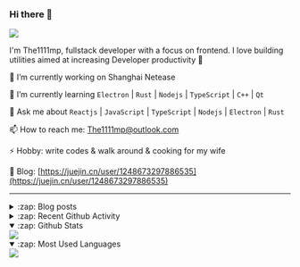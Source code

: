### Hi there 👋

![](https://komarev.com/ghpvc/?username=1111mp&color=green)

I'm The1111mp, fullstack developer with a focus on frontend. I love building utilities aimed at increasing Developer productivity 🙌

🔭 I’m currently working on Shanghai Netease

🌱 I’m currently learning `Electron` | `Rust` | `Nodejs` | `TypeScript` | `C++` | `Qt`

💬 Ask me about `Reactjs` | `JavaScript` | `TypeScript` | `Nodejs` | `Electron` | `Rust`

📫 How to reach me: <a href="mailto:The1111mp@outlook.com">The1111mp@outlook.com</a>

⚡ Hobby: write codes & walk around & cooking for my wife

📖 Blog: [https://juejin.cn/user/1248673297886535](https://juejin.cn/user/1248673297886535)

***

<details>
  <summary>:zap: Blog posts</summary>

  - [这里有从零开始构建现代化前端UI组件库所需要的一切](https://juejin.cn/post/7324011329883045915)
  - [使用 nvm-desktop 轻松安装和管理多个 node 版本](https://juejin.cn/post/7267791228872179727)
  - [Electron 中集成 SQLite3 数据库的最佳实践](https://juejin.cn/post/7202807471881306172)
  - [从0开发IM，单聊群聊在线离线消息以及消息的已读未读功能](https://juejin.cn/post/7202583557751865401)
  - [Electron（网页）中实现接近微信消息发送体验的消息输入框及界面](https://juejin.cn/post/7252505446396575781)
  - [Qt中基于QWebEngineView和QWebChannel实现与web的交互](https://juejin.cn/post/7238423148555501629)
</details>

<details>
  <summary>:zap: Recent Github Activity</summary>

  <!--START_SECTION:activity-->
1. 🗣 Commented on [#148](https://github.com/1111mp/nvm-desktop/issues/148#issuecomment-2558046925) in [1111mp/nvm-desktop](https://github.com/1111mp/nvm-desktop)
2. 🔒 Closed issue [#148](https://github.com/1111mp/nvm-desktop/issues/148) in [1111mp/nvm-desktop](https://github.com/1111mp/nvm-desktop)
3. 🗣 Commented on [#148](https://github.com/1111mp/nvm-desktop/issues/148#issuecomment-2543560418) in [1111mp/nvm-desktop](https://github.com/1111mp/nvm-desktop)
4. ❗ Opened issue [#46225](https://github.com/DigitalPlatDev/FreeDomain/issues/46225) in [DigitalPlatDev/FreeDomain](https://github.com/DigitalPlatDev/FreeDomain)
5. ❗ Opened issue [#46215](https://github.com/DigitalPlatDev/FreeDomain/issues/46215) in [DigitalPlatDev/FreeDomain](https://github.com/DigitalPlatDev/FreeDomain)
6. 🗣 Commented on [#147](https://github.com/1111mp/nvm-desktop/issues/147#issuecomment-2519988630) in [1111mp/nvm-desktop](https://github.com/1111mp/nvm-desktop)
7. 🗣 Commented on [#147](https://github.com/1111mp/nvm-desktop/issues/147#issuecomment-2519643053) in [1111mp/nvm-desktop](https://github.com/1111mp/nvm-desktop)
8. 🗣 Commented on [#116](https://github.com/1111mp/nvm-desktop/issues/116#issuecomment-2513711255) in [1111mp/nvm-desktop](https://github.com/1111mp/nvm-desktop)
9. 🗣 Commented on [#15](https://github.com/1111mp/nvmd-command/pull/15#issuecomment-2513358363) in [1111mp/nvmd-command](https://github.com/1111mp/nvmd-command)
10. 🔒 Closed issue [#14](https://github.com/1111mp/nvmd-command/issues/14) in [1111mp/nvmd-command](https://github.com/1111mp/nvmd-command)
  <!--END_SECTION:activity-->
</details>

<details open>
  <summary>:zap: Github Stats</summary>

  <img align="center" src="https://github-readme-stats-sigma-five.vercel.app/api?username=1111mp&show_icons=true&hide_border=true&theme=gruvbox" />
</details>

<details open>
  <summary>:zap: Most Used Languages</summary>

  <img align="center" src="https://github-readme-stats-sigma-five.vercel.app/api/top-langs/?username=1111mp&layout=compact&show_icons=true&hide_border=true&theme=gruvbox" />
</details>


<!--
**1111mp/1111mp** is a ✨ _special_ ✨ repository because its `README.md` (this file) appears on your GitHub profile.

Here are some ideas to get you started:

- 🔭 I’m currently working on ...
- 🌱 I’m currently learning ...
- 👯 I’m looking to collaborate on ...
- 🤔 I’m looking for help with ...
- 💬 Ask me about ...
- 📫 How to reach me: ...
- 😄 Pronouns: ...
- ⚡ Fun fact: ...
-->
